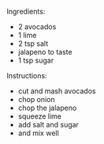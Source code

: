 Ingredients:
- 2 avocados
- 1 lime
- 2 tsp salt
- jalapeno to taste
- 1 tsp sugar

Instructions:
- cut and mash avocados
- chop onion
- chop the jalapeno
- squeeze lime
- add salt and sugar
- and mix well
